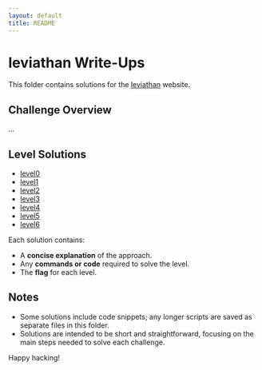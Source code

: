 ```yaml
---
layout: default
title: README
---
```


# leviathan Write-Ups

This folder contains solutions for the [leviathan](https://overthewire.org/wargames/leviathan/) website. 

## Challenge Overview
...

## Level Solutions
- [level0](./leviathan0.md) 
- [level1](./leviathan1.md) 
- [level2](./leviathan2.md) 
- [level3](./leviathan3.md) 
- [level4](./leviathan4.md) 
- [level5](./leviathan5.md) 
- [level6](./leviathan6.md) 


Each solution contains:
- A **concise explanation** of the approach.
- Any **commands or code** required to solve the level.
- The **flag** for each level.

## Notes
- Some solutions include code snippets; any longer scripts are saved as separate files in this folder.
- Solutions are intended to be short and straightforward, focusing on the main steps needed to solve each challenge.
  
Happy hacking!
